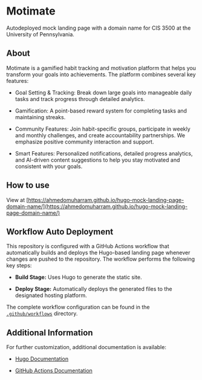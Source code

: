 # Motimate
Autodeployed mock landing page with a domain name for CIS 3500 at the University of Pennsylvania.

## About
Motimate is a gamified habit tracking and motivation platform that helps you transform your goals into achievements. The platform combines several key features:

- Goal Setting & Tracking: Break down large goals into manageable daily tasks and track progress through detailed analytics.

- Gamification: A point-based reward system for completing tasks and maintaining streaks.

- Community Features: Join habit-specific groups, participate in weekly and monthly challenges, and create accountability partnerships. We emphasize positive community interaction and support.

- Smart Features: Personalized notifications, detailed progress analytics, and AI-driven content suggestions to help you stay motivated and consistent with your goals.

## How to use
View at [https://ahmedomuharram.github.io/hugo-mock-landing-page-domain-name/](https://ahmedomuharram.github.io/hugo-mock-landing-page-domain-name/)

## Workflow Auto Deployment

This repository is configured with a GitHub Actions workflow that automatically builds and deploys the Hugo-based landing page whenever changes are pushed to the repository. The workflow performs the following key steps:

- **Build Stage:** Uses Hugo to generate the static site.

- **Deploy Stage:** Automatically deploys the generated files to the designated hosting platform.

The complete workflow configuration can be found in the [`.github/workflows`](.github/workflows) directory.

## Additional Information

For further customization, additional documentation is available:

- [Hugo Documentation](https://gohugo.io/documentation/)

- [GitHub Actions Documentation](https://docs.github.com/en/actions)
